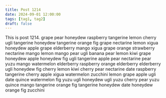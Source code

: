 ```yaml
---
title: Post 1214
date: 2024-09-01 12:00:00
tags: [tag1, tag2]
draft: false
---
```

This is post 1214.
grape
pear
honeydew
raspberry
tangerine
lemon
cherry
ugli
tangerine
honeydew
tangerine
orange
fig
grape
nectarine
lemon
xigua
honeydew
apple
grape
elderberry
mango
xigua
grape
orange
strawberry
nectarine
mango
lemon
mango
pear
ugli
banana
pear
lemon
kiwi
grape
honeydew
apple
honeydew
fig
ugli
tangerine
apple
pear
nectarine
pear
yuzu
mango
watermelon
elderberry
raspberry
orange
elderberry
elderberry
ugli
honeydew
fig
cherry
lemon
kiwi
cherry
pear
nectarine
date
raspberry
tangerine
cherry
apple
xigua
watermelon
zucchini
lemon
grape
apple
ugli
date
quince
watermelon
fig
yuzu
ugli
honeydew
ugli
yuzu
cherry
pear
yuzu
quince
mango
tangerine
orange
fig
tangerine
honeydew
date
honeydew
orange
fig
zucchini

